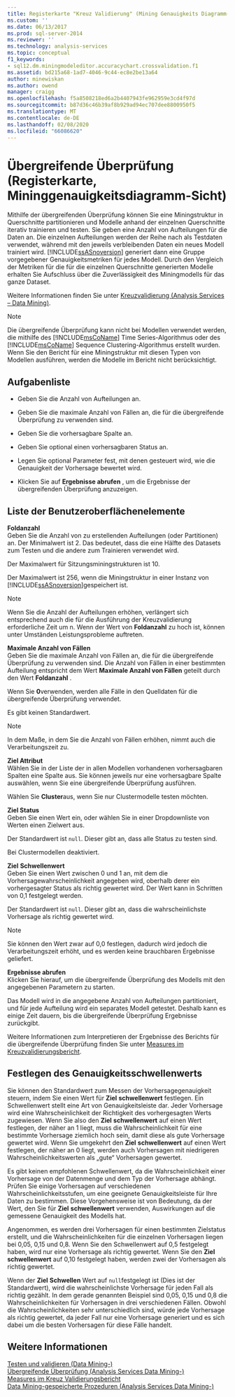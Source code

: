 ```yaml
---
title: Registerkarte "Kreuz Validierung" (Mining Genauigkeits Diagramm-Sicht) | Microsoft-Dokumentation
ms.custom: ''
ms.date: 06/13/2017
ms.prod: sql-server-2014
ms.reviewer: ''
ms.technology: analysis-services
ms.topic: conceptual
f1_keywords:
- sql12.dm.miningmodeleditor.accuracychart.crossvalidation.f1
ms.assetid: bd215a68-1ad7-4046-9c44-ec8e2be13a64
author: minewiskan
ms.author: owend
manager: craigg
ms.openlocfilehash: f5a8508218ed6a2b4407943fe962959e3cd4f97d
ms.sourcegitcommit: b87d36c46b39af8b929ad94ec707dee8800950f5
ms.translationtype: MT
ms.contentlocale: de-DE
ms.lasthandoff: 02/08/2020
ms.locfileid: "66086620"
---
```

# <a name="cross-validation-tab-mining-accuracy-chart-view"></a>Übergreifende Überprüfung (Registerkarte, Mininggenauigkeitsdiagramm-Sicht)
  Mithilfe der übergreifenden Überprüfung können Sie eine Miningstruktur in Querschnitte partitionieren und Modelle anhand der einzelnen Querschnitte iterativ trainieren und testen. Sie geben eine Anzahl von Aufteilungen für die Daten an. Die einzelnen Aufteilungen werden der Reihe nach als Testdaten verwendet, während mit den jeweils verbleibenden Daten ein neues Modell trainiert wird. 
  [!INCLUDE[ssASnoversion](../includes/ssasnoversion-md.md)] generiert dann eine Gruppe vorgegebener Genauigkeitsmetriken für jedes Modell. Durch den Vergleich der Metriken für die für die einzelnen Querschnitte generierten Modelle erhalten Sie Aufschluss über die Zuverlässigkeit des Miningmodells für das ganze Dataset.  
  
 Weitere Informationen finden Sie unter [Kreuzvalidierung &#40;Analysis Services – Data Mining&#41;](data-mining/cross-validation-analysis-services-data-mining.md).  
  
> [!NOTE]  
>  Die übergreifende Überprüfung kann nicht bei Modellen verwendet werden, die mithilfe des [!INCLUDE[msCoName](../includes/msconame-md.md)] Time Series-Algorithmus oder des [!INCLUDE[msCoName](../includes/msconame-md.md)] Sequence Clustering-Algorithmus erstellt wurden. Wenn Sie den Bericht für eine Miningstruktur mit diesen Typen von Modellen ausführen, werden die Modelle im Bericht nicht berücksichtigt.  
  
## <a name="task-list"></a>Aufgabenliste  
  
-   Geben Sie die Anzahl von Aufteilungen an.  
  
-   Geben Sie die maximale Anzahl von Fällen an, die für die übergreifende Überprüfung zu verwenden sind.  
  
-   Geben Sie die vorhersagbare Spalte an.  
  
-   Geben Sie optional einen vorhersagbaren Status an.  
  
-   Legen Sie optional Parameter fest, mit denen gesteuert wird, wie die Genauigkeit der Vorhersage bewertet wird.  
  
-   Klicken Sie auf **Ergebnisse abrufen** , um die Ergebnisse der übergreifenden Überprüfung anzuzeigen.  
  
## <a name="uielement-list"></a>Liste der Benutzeroberflächenelemente  
 **Foldanzahl**  
 Geben Sie die Anzahl von zu erstellenden Aufteilungen (oder Partitionen) an. Der Minimalwert ist 2. Das bedeutet, dass die eine Hälfte des Datasets zum Testen und die andere zum Trainieren verwendet wird.  
  
 Der Maximalwert für Sitzungsminingstrukturen ist 10.  
  
 Der Maximalwert ist 256, wenn die Miningstruktur in einer Instanz von [!INCLUDE[ssASnoversion](../includes/ssasnoversion-md.md)]gespeichert ist.  
  
> [!NOTE]  
>  Wenn Sie die Anzahl der Aufteilungen erhöhen, verlängert sich entsprechend auch die für die Ausführung der Kreuzvalidierung erforderliche Zeit um n. Wenn der Wert von **Foldanzahl** zu hoch ist, können unter Umständen Leistungsprobleme auftreten.  
  
 **Maximale Anzahl von Fällen**  
 Geben Sie die maximale Anzahl von Fällen an, die für die übergreifende Überprüfung zu verwenden sind. Die Anzahl von Fällen in einer bestimmten Aufteilung entspricht dem Wert **Maximale Anzahl von Fällen** geteilt durch den Wert **Foldanzahl** .  
  
 Wenn Sie **0**verwenden, werden alle Fälle in den Quelldaten für die übergreifende Überprüfung verwendet.  
  
 Es gibt keinen Standardwert.  
  
> [!NOTE]  
>  In dem Maße, in dem Sie die Anzahl von Fällen erhöhen, nimmt auch die Verarbeitungszeit zu.  
  
 **Ziel Attribut**  
 Wählen Sie in der Liste der in allen Modellen vorhandenen vorhersagbaren Spalten eine Spalte aus. Sie können jeweils nur eine vorhersagbare Spalte auswählen, wenn Sie eine übergreifende Überprüfung ausführen.  
  
 Wählen Sie **Cluster**aus, wenn Sie nur Clustermodelle testen möchten.  
  
 **Ziel Status**  
 Geben Sie einen Wert ein, oder wählen Sie in einer Dropdownliste von Werten einen Zielwert aus.  
  
 Der Standardwert ist `null`. Dieser gibt an, dass alle Status zu testen sind.  
  
 Bei Clustermodellen deaktiviert.  
  
 **Ziel**  **Schwellenwert**  
 Geben Sie einen Wert zwischen 0 und 1 an, mit dem die Vorhersagewahrscheinlichkeit angegeben wird, oberhalb derer ein vorhergesagter Status als richtig gewertet wird. Der Wert kann in Schritten von 0,1 festgelegt werden.  
  
 Der Standardwert ist `null`. Dieser gibt an, dass die wahrscheinlichste Vorhersage als richtig gewertet wird.  
  
> [!NOTE]  
>  Sie können den Wert zwar auf 0,0 festlegen, dadurch wird jedoch die Verarbeitungszeit erhöht, und es werden keine brauchbaren Ergebnisse geliefert.  
  
 **Ergebnisse abrufen**  
 Klicken Sie hierauf, um die übergreifende Überprüfung des Modells mit den angegebenen Parametern zu starten.  
  
 Das Modell wird in die angegebene Anzahl von Aufteilungen partitioniert, und für jede Aufteilung wird ein separates Modell getestet. Deshalb kann es einige Zeit dauern, bis die übergreifende Überprüfung Ergebnisse zurückgibt.  
  
 Weitere Informationen zum Interpretieren der Ergebnisse des Berichts für die übergreifende Überprüfung finden Sie unter [Measures im Kreuzvalidierungsbericht](data-mining/measures-in-the-cross-validation-report.md).  
  
## <a name="setting-the-accuracy-threshold"></a>Festlegen des Genauigkeitsschwellenwerts  
 Sie können den Standardwert zum Messen der Vorhersagegenauigkeit steuern, indem Sie einen Wert für **Ziel** **schwellenwert** festlegen. Ein Schwellenwert stellt eine Art von Genauigkeitsleiste dar. Jeder Vorhersage wird eine Wahrscheinlichkeit der Richtigkeit des vorhergesagten Werts zugewiesen. Wenn Sie also den **Ziel** **schwellenwert** auf einen Wert festlegen, der näher an 1 liegt, muss die Wahrscheinlichkeit für eine bestimmte Vorhersage ziemlich hoch sein, damit diese als gute Vorhersage gewertet wird. Wenn Sie umgekehrt den **Ziel** **schwellenwert** auf einen Wert festlegen, der näher an 0 liegt, werden auch Vorhersagen mit niedrigeren Wahrscheinlichkeitswerten als „gute“ Vorhersagen gewertet.  
  
 Es gibt keinen empfohlenen Schwellenwert, da die Wahrscheinlichkeit einer Vorhersage von der Datenmenge und dem Typ der Vorhersage abhängt. Prüfen Sie einige Vorhersagen auf verschiedenen Wahrscheinlichkeitsstufen, um eine geeignete Genauigkeitsleiste für Ihre Daten zu bestimmen. Diese Vorgehensweise ist von Bedeutung, da der Wert, den Sie für **Ziel** **schwellenwert** verwenden, Auswirkungen auf die gemessene Genauigkeit des Modells hat.  
  
 Angenommen, es werden drei Vorhersagen für einen bestimmten Zielstatus erstellt, und die Wahrscheinlichkeiten für die einzelnen Vorhersagen liegen bei 0,05, 0,15 und 0,8. Wenn Sie den Schwellenwert auf 0,5 festgelegt haben, wird nur eine Vorhersage als richtig gewertet. Wenn Sie den **Ziel** **schwellenwert** auf 0,10 festgelegt haben, werden zwei der Vorhersagen als richtig gewertet.  
  
 Wenn der **Ziel** **Schwellen** Wert auf `null`festgelegt ist (Dies ist der Standardwert), wird die wahrscheinlichste Vorhersage für jeden Fall als richtig gezählt. In dem gerade genannten Beispiel sind 0,05, 0,15 und 0,8 die Wahrscheinlichkeiten für Vorhersagen in drei verschiedenen Fällen. Obwohl die Wahrscheinlichkeiten sehr unterschiedlich sind, würde jede Vorhersage als richtig gewertet, da jeder Fall nur eine Vorhersage generiert und es sich dabei um die besten Vorhersagen für diese Fälle handelt.  
  
## <a name="see-also"></a>Weitere Informationen  
 [Testen und validieren &#40;Data Mining-&#41;](data-mining/testing-and-validation-data-mining.md)   
 [Übergreifende Überprüfung &#40;Analysis Services Data Mining-&#41;](data-mining/cross-validation-analysis-services-data-mining.md)   
 [Measures im Kreuz Validierungsbericht](data-mining/measures-in-the-cross-validation-report.md)   
 [Data Mining-gespeicherte Prozeduren &#40;Analysis Services Data Mining-&#41;](/sql/analysis-services/data-mining/data-mining-stored-procedures-analysis-services-data-mining)  
  
  
